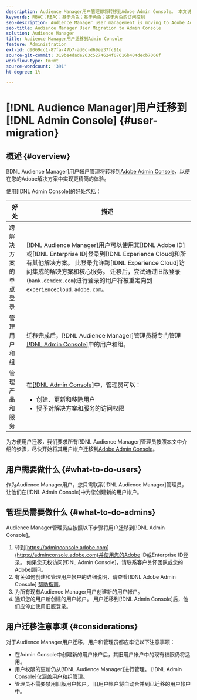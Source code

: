 ```yaml
---
description: Audience Manager用户管理即将转移到Adobe Admin Console。 本文说明准备用户迁移需要做哪些工作，以及迁移完成后将发生哪些变化。
keywords: RBAC；RBAC；基于角色；基于角色；基于角色的访问控制
seo-description: Audience Manager user management is moving to Adobe Admin Console. This article explains what you need to do to prepare for user migration, and what will change once the migration is complete.
seo-title: Audience Manager User Migration to Admin Console
solution: Audience Manager
title: Audience Manager用户迁移到Admin Console
feature: Administration
exl-id: d9069cc1-87fa-47b7-ad0c-d69ee37fc91e
source-git-commit: 319be4dade263c5274624f07616b404decb7066f
workflow-type: tm+mt
source-wordcount: '391'
ht-degree: 1%

---
```


# [!DNL Audience Manager]用户迁移到[!DNL Admin Console] {#user-migration}

## 概述 {#overview}

[!DNL Audience Manager]用户帐户管理将转移到[Adobe Admin Console](https://helpx.adobe.com/cn/enterprise/using/admin-console.html)，以便在您的Adobe解决方案中实现更精简的体验。

使用[!DNL Admin Console]的好处包括：

| 好处 | 描述 |
|---|---|
| 跨解决方案的单点登录 | [!DNL Audience Manager]用户可以使用其[!DNL Adobe ID]或[!DNL Enterprise ID]登录到[!DNL Experience Cloud]和所有其他解决方案。 此登录允许跨[!DNL Experience Cloud]访问集成的解决方案和核心服务。 迁移后，尝试通过旧版登录(`bank.demdex.com`)进行登录的用户将被重定向到`experiencecloud.adobe.com`。 |
| 管理用户和组 | 迁移完成后，[!DNL Audience Manager]管理员将专门管理[[!DNL Admin Console]](https://adminconsole.adobe.com/enterprise/)中的用户和组。 |
| 管理产品和服务 | 在[[!DNL Admin Console]](https://adminconsole.adobe.com/enterprise/)中，管理员可以： <ul><li>创建、更新和移除用户</li><li>授予对解决方案和服务的访问权限</li></ul> |

为方便用户迁移，我们要求所有[!DNL Audience Manager]管理员按照本文中介绍的步骤，尽快开始将其用户帐户迁移到[Adobe Admin Console](https://helpx.adobe.com/cn/enterprise/using/admin-console.html)。

## 用户需要做什么 {#what-to-do-users}

作为Audience Manager用户，您只需联系[!DNL Audience Manager]管理员，让他们在[!DNL Admin Console]中为您创建新的用户帐户。

## 管理员需要做什么 {#what-to-do-admins}

Audience Manager管理员应按照以下步骤将用户迁移到[!DNL Admin Console]。

1. 转到[https://adminconsole.adobe.com](https://adminconsole.adobe.com)并使用您的Adobe ID或Enterprise ID登录。 如果您无权访问[!DNL Admin Console]，请联系客户关怀团队或您的Adobe顾问。
2. 有关如何创建和管理用户帐户的详细说明，请查看[!DNL Adobe Admin Console] [帮助指南](https://helpx.adobe.com/cn/enterprise/admin-guide.html/enterprise/using/users.ug.html)。
3. 为所有现有Audience Manager用户创建新的用户帐户。
4. 通知您的用户新创建的用户帐户。 用户迁移到[!DNL Admin Console]后，他们应停止使用旧版登录。

## 用户迁移注意事项 {#considerations}

对于Audience Manager用户迁移，用户和管理员都应牢记以下注意事项：

* 在Admin Console中创建新的用户帐户后，其旧用户帐户中的现有权限仍将适用。
* 用户权限的更新仍从[!DNL Audience Manager]进行管理。 [!DNL Admin Console]仅涵盖用户和组管理。
* 管理员不需要禁用旧版用户帐户。 旧用户帐户将自动合并到已迁移的用户帐户中。
